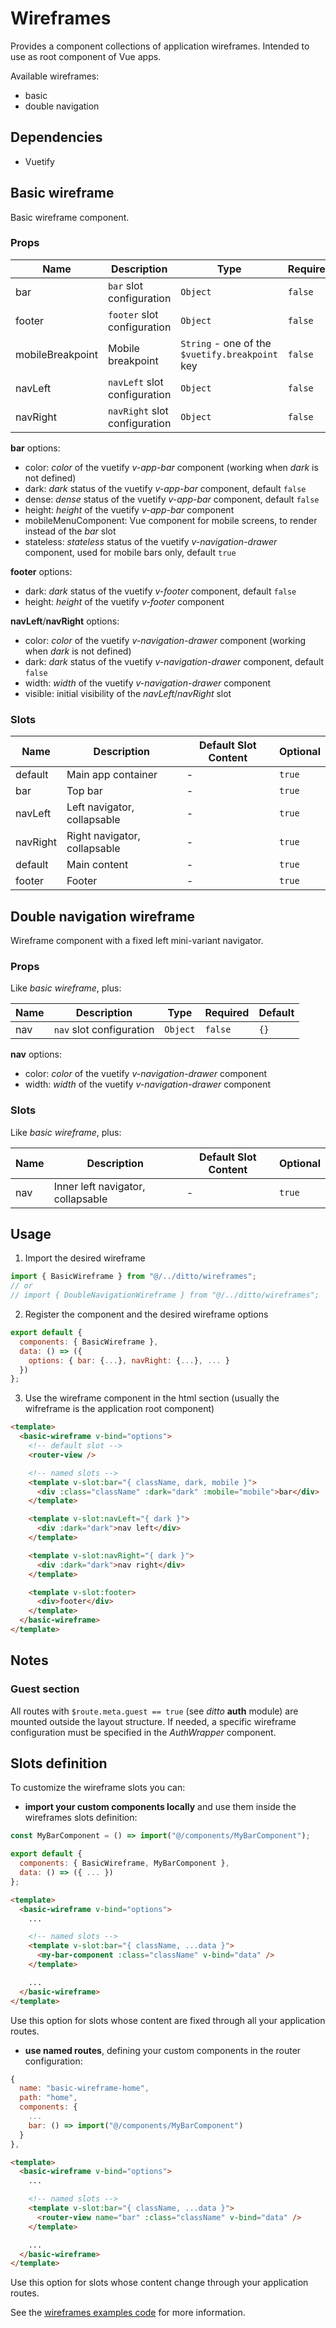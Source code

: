 # Wireframes

Provides a component collections of application wireframes. Intended to use as root component of Vue apps.

Available wireframes:

- basic
- double navigation

## Dependencies

- Vuetify

## Basic wireframe

Basic wireframe component.

### Props

| Name             | Description                   | Type                                            | Required | Default |
| ---------------- | ----------------------------- | ----------------------------------------------- | -------- | ------- |
| bar              | `bar` slot configuration      | `Object`                                        | `false`  | `{}`    |
| footer           | `footer` slot configuration   | `Object`                                        | `false`  | `{}`    |
| mobileBreakpoint | Mobile breakpoint             | `String` - one of the `$vuetify.breakpoint` key | `false`  | `xs`    |
| navLeft          | `navLeft` slot configuration  | `Object`                                        | `false`  | `{}`    |
| navRight         | `navRight` slot configuration | `Object`                                        | `false`  | `{}`    |

**bar** options:

- color: _color_ of the vuetify _v-app-bar_ component (working when _dark_ is not defined)
- dark: _dark_ status of the vuetify _v-app-bar_ component, default `false`
- dense: _dense_ status of the vuetify _v-app-bar_ component, default `false`
- height: _height_ of the vuetify _v-app-bar_ component
- mobileMenuComponent: Vue component for mobile screens, to render instead of the _bar_ slot
- stateless: _stateless_ status of the vuetify _v-navigation-drawer_ component, used for mobile bars only, default `true`

**footer** options:

- dark: _dark_ status of the vuetify _v-footer_ component, default `false`
- height: _height_ of the vuetify _v-footer_ component

**navLeft**/**navRight** options:

- color: _color_ of the vuetify _v-navigation-drawer_ component (working when _dark_ is not defined)
- dark: _dark_ status of the vuetify _v-navigation-drawer_ component, default `false`
- width: _width_ of the vuetify _v-navigation-drawer_ component
- visible: initial visibility of the _navLeft_/_navRight_ slot

### Slots

| Name     | Description                  | Default Slot Content | Optional |
| -------- | ---------------------------- | -------------------- | -------- |
| default  | Main app container           | -                    | `true`   |
| bar      | Top bar                      | -                    | `true`   |
| navLeft  | Left navigator, collapsable  | -                    | `true`   |
| navRight | Right navigator, collapsable | -                    | `true`   |
| default  | Main content                 | -                    | `true`   |
| footer   | Footer                       | -                    | `true`   |

## Double navigation wireframe

Wireframe component with a fixed left mini-variant navigator.

### Props

Like _basic wireframe_, plus:

| Name | Description              | Type     | Required | Default |
| ---- | ------------------------ | -------- | -------- | ------- |
| nav  | `nav` slot configuration | `Object` | `false`  | `{}`    |

**nav** options:

- color: _color_ of the vuetify _v-navigation-drawer_ component
- width: _width_ of the vuetify _v-navigation-drawer_ component

### Slots

Like _basic wireframe_, plus:

| Name | Description                       | Default Slot Content | Optional |
| ---- | --------------------------------- | -------------------- | -------- |
| nav  | Inner left navigator, collapsable | -                    | `true`   |

## Usage

1. Import the desired wireframe

```js
import { BasicWireframe } from "@/../ditto/wireframes";
// or
// import { DoubleNavigationWireframe } from "@/../ditto/wireframes";
```

2. Register the component and the desired wireframe options

```js
export default {
  components: { BasicWireframe },
  data: () => ({
    options: { bar: {...}, navRight: {...}, ... }
  })
};
```

3. Use the wireframe component in the html section (usually the wifreframe is the application root component)

```html
<template>
  <basic-wireframe v-bind="options">
    <!-- default slot -->
    <router-view />

    <!-- named slots -->
    <template v-slot:bar="{ className, dark, mobile }">
      <div :class="className" :dark="dark" :mobile="mobile">bar</div>
    </template>

    <template v-slot:navLeft="{ dark }">
      <div :dark="dark">nav left</div>
    </template>

    <template v-slot:navRight="{ dark }">
      <div :dark="dark">nav right</div>
    </template>

    <template v-slot:footer>
      <div>footer</div>
    </template>
  </basic-wireframe>
</template>
```

## Notes

### Guest section

All routes with `$route.meta.guest == true` (see _ditto_ **auth** module) are mounted outside the layout structure. If needed, a specific wireframe configuration must be specified in the _AuthWrapper_ component.

## Slots definition

To customize the wireframe slots you can:

- **import your custom components locally** and use them inside the wireframes slots definition:

```js
const MyBarComponent = () => import("@/components/MyBarComponent");

export default {
  components: { BasicWireframe, MyBarComponent },
  data: () => ({ ... })
};
```

```html
<template>
  <basic-wireframe v-bind="options">
    ...

    <!-- named slots -->
    <template v-slot:bar="{ className, ...data }">
      <my-bar-component :class="className" v-bind="data" />
    </template>

    ...
  </basic-wireframe>
</template>
```

Use this option for slots whose content are fixed through all your application routes.

- **use named routes**, defining your custom components in the router configuration:

```js
{
  name: "basic-wireframe-home",
  path: "home",
  components: {
    ...
    bar: () => import("@/components/MyBarComponent")
  }
},
```

```html
<template>
  <basic-wireframe v-bind="options">
    ...

    <!-- named slots -->
    <template v-slot:bar="{ className, ...data }">
      <router-view name="bar" :class="className" v-bind="data" />
    </template>

    ...
  </basic-wireframe>
</template>
```

Use this option for slots whose content change through your application routes.

See the [wireframes examples code](https://github.com/dvisionlab/ditto/tree/master/app/src/examples/wireframes) for more information.
